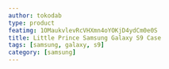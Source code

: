 ```yaml
---
author: tokodab
type: product
featimg: 1OMaukvlevRcVHXmn4oYOKjD4ydCm0e0S
title: Little Prince Samsung Galaxy S9 Case
tags: [samsung, galaxy, s9]
category: [samsung]
---
```


